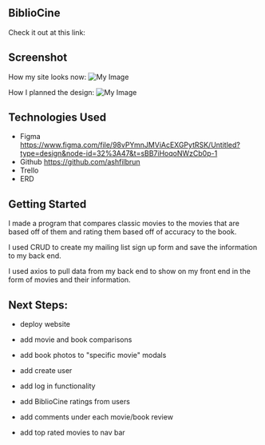 ## BiblioCine

Check it out at this link: 

## Screenshot

How my site looks now:
![My Image](imagesBook/bibliocine.jpg)

How I planned the design:
![My Image](imagesBook/p2figma.jpg)

## Technologies Used

 - Figma https://www.figma.com/file/98vPYmnJMViAcEXGPytRSK/Untitled?type=design&node-id=32%3A47&t=sBB7iHoqoNWzCb0p-1
 - Github https://github.com/ashfilbrun
- Trello
- ERD 

## Getting Started

I made a program that compares classic movies to the movies that are based off of them and rating them based off of accuracy to the book. 

I used CRUD to create my mailing list sign up form and save the information to my back end.

I used axios to pull data from my back end to show on my front end in the form of movies and their information.

## Next Steps:

- deploy website 

- add movie and book comparisons

- add book photos to "specific movie" modals

- add create user 

- add log in functionality

- add BiblioCine ratings from users

- add comments under each movie/book review

- add top rated movies to nav bar

